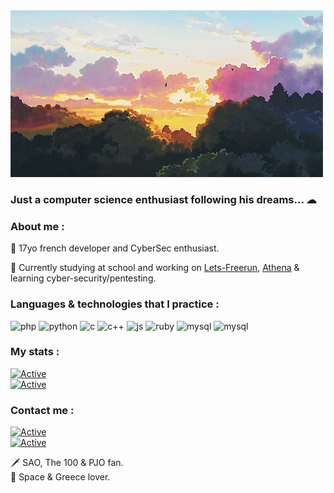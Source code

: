 <img src="https://github.com/4m4Sec/4m4Se/blob/main/banner.gif">

### Just a computer science enthusiast following his dreams... ☁

### About me :
💨 17yo french developer and CyberSec enthusiast.

📌 Currently studying at school and working on <a href="https://github.com/Neptune-IT/Lets-Freerun">Lets-Freerun</a>, <a href="https://github.com/Neptune-IT/Athena">Athena</a> & learning cyber-security/pentesting.

### Languages & technologies that I practice :
<p align="left">
    <img src="https://github.com/jessestuart/js-devicon/blob/master/icons/php/php-original.svg" alt="php" width="50" height="50"/>  
    <img src="https://github.com/jessestuart/js-devicon/blob/master/icons/python/python-original.svg" alt="python" width="50" height="50"/>  
    <img src="https://github.com/jessestuart/js-devicon/blob/master/icons/c/c-original.svg" alt="c" width="50" height="50"/>  
    <img src="https://github.com/jessestuart/js-devicon/blob/master/icons/cplusplus/cplusplus-original.svg" alt="c++" width="50" height="50"/>  
    <img src="https://github.com/jessestuart/js-devicon/blob/master/icons/javascript/javascript-original.svg" alt="js" width="50" height="50"/>  
    <img src="https://github.com/jessestuart/js-devicon/blob/master/icons/ruby/ruby-original.svg" alt="ruby" width="50" height="50"/>  
    <img src="https://github.com/jessestuart/js-devicon/blob/master/icons/mysql/mysql-original-wordmark.svg" alt="mysql" width="50" height="50"/> 
    <img src="https://github.com/jessestuart/js-devicon/blob/master/icons/symfony/symfony-original.svg" alt="mysql" width="50" height="50"/>  
</p>

### My stats :
[![Active](https://github-readme-stats.vercel.app/api?username=4m4Sec&show_icons=true&theme=dark&count_private=true&hide=prs,issues)](https://www.github.com/Neptune-IT)  
[![Active](https://komarev.com/ghpvc/?username=neptune-it&color=FAC151)](https://www.github.com/4m4Sec)


### Contact me :
[![Active](https://img.shields.io/badge/Instagram-Click-pink?style=flat-square&logo=instagram)](https://www.instagram.com/_neptune_dev_)  
[![Active](https://img.shields.io/badge/Twitter-Click-cyan?style=flat-square&logo=twitter)](https://twitter.com/neptune_dev)

🗡 SAO, The 100 & PJO fan.  
🌌 Space & Greece lover.

